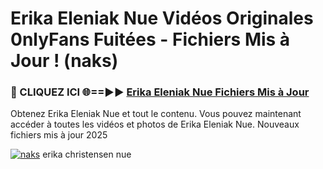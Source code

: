 # Erika Eleniak Nue Vidéos Originales 0nlyFans Fuitées - Fichiers Mis à Jour ! (naks)

<h3>🔴 CLIQUEZ ICI 🌐==►► <a href="https://tinyurl.com/2pmr4ezf" rel="nofollow">Erika Eleniak Nue Fichiers Mis à Jour</a></h3>

Obtenez Erika Eleniak Nue et tout le contenu. Vous pouvez maintenant accéder à toutes les vidéos et photos de Erika Eleniak Nue. Nouveaux fichiers mis à jour 2025

[![naks](https://i.imgur.com/6SNvagu.gif)](https://tinyurl.com/2pmr4ezf)
erika christensen nue